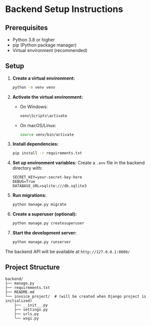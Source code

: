 # Backend Setup Instructions

## Prerequisites
- Python 3.8 or higher
- pip (Python package manager)
- Virtual environment (recommended)

## Setup

1. **Create a virtual environment:**
   ```bash
   python -m venv venv
   ```

2. **Activate the virtual environment:**
   - On Windows:
     ```bash
     venv\Scripts\activate
     ```
   - On macOS/Linux:
     ```bash
     source venv/bin/activate
     ```

3. **Install dependencies:**
   ```bash
   pip install -r requirements.txt
   ```

4. **Set up environment variables:**
   Create a `.env` file in the backend directory with:
   ```
   SECRET_KEY=your-secret-key-here
   DEBUG=True
   DATABASE_URL=sqlite:///db.sqlite3
   ```

5. **Run migrations:**
   ```bash
   python manage.py migrate
   ```

6. **Create a superuser (optional):**
   ```bash
   python manage.py createsuperuser
   ```

7. **Start the development server:**
   ```bash
   python manage.py runserver
   ```

The backend API will be available at `http://127.0.0.1:8000/`

## Project Structure
```
backend/
├── manage.py
├── requirements.txt
├── README.md
└── invoice_project/  # (will be created when Django project is initialized)
    ├── __init__.py
    ├── settings.py
    ├── urls.py
    └── wsgi.py
```
